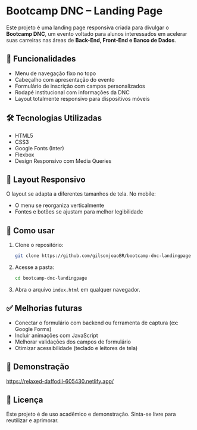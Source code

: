 
# Bootcamp DNC – Landing Page

Este projeto é uma landing page responsiva criada para divulgar o **Bootcamp DNC**, um evento voltado para alunos interessados em acelerar suas carreiras nas áreas de **Back-End, Front-End e Banco de Dados**.

## 🚀 Funcionalidades

- Menu de navegação fixo no topo
- Cabeçalho com apresentação do evento
- Formulário de inscrição com campos personalizados
- Rodapé institucional com informações da DNC
- Layout totalmente responsivo para dispositivos móveis

## 🛠️ Tecnologias Utilizadas

- HTML5
- CSS3
- Google Fonts (Inter)
- Flexbox
- Design Responsivo com Media Queries

## 📱 Layout Responsivo

O layout se adapta a diferentes tamanhos de tela. No mobile:
- O menu se reorganiza verticalmente
- Fontes e botões se ajustam para melhor legibilidade

## 📂 Como usar

1. Clone o repositório:
   ```bash
   git clone https://github.com/gilsonjoaoBR/bootcamp-dnc-landingpage
   ```
2. Acesse a pasta:
   ```bash
   cd bootcamp-dnc-landingpage
   ```
3. Abra o arquivo `index.html` em qualquer navegador.

## ✅ Melhorias futuras

- Conectar o formulário com backend ou ferramenta de captura (ex: Google Forms)
- Incluir animações com JavaScript
- Melhorar validações dos campos de formulário
- Otimizar acessibilidade (teclado e leitores de tela)

## 🔗 Demonstração

https://relaxed-daffodil-605430.netlify.app/

## 📄 Licença

Este projeto é de uso acadêmico e demonstração. Sinta-se livre para reutilizar e aprimorar.
